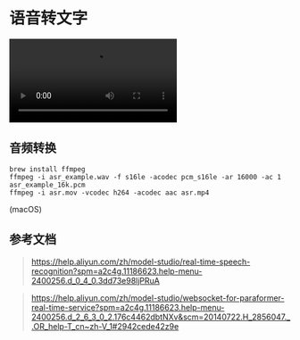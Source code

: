 # 语音转文字

<video src="https://github.com/user-attachments/assets/2f6f178f-22a2-431a-9e20-ddf15f02e078" type="video/mp4"><video>

## 音频转换

```
brew install ffmpeg
ffmpeg -i asr_example.wav -f s16le -acodec pcm_s16le -ar 16000 -ac 1 asr_example_16k.pcm
ffmpeg -i asr.mov -vcodec h264 -acodec aac asr.mp4
```
(macOS)

## 参考文档

> https://help.aliyun.com/zh/model-studio/real-time-speech-recognition?spm=a2c4g.11186623.help-menu-2400256.d_0_4_0.3dd73e98ljPRuA

> https://help.aliyun.com/zh/model-studio/websocket-for-paraformer-real-time-service?spm=a2c4g.11186623.help-menu-2400256.d_2_6_3_0_2.176c4462dbtNXv&scm=20140722.H_2856047._.OR_help-T_cn~zh-V_1#2942cede42z9e
